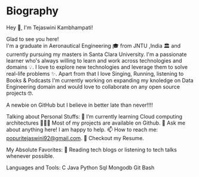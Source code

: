 # Biography
Hey 👋, I'm Tejaswini Kambhampati!

Glad to see you here!   
I'm a graduate in Aeronautical Engineering 🎓 from JNTU ,India 🏛 and currently pursuing my masters in Santa Clara University. 
I'm a passionate learner who's always willing to learn and work across technologies and domains 💡. 
I love to explore new technologies and leverage them to solve real-life problems ✨. 
Apart from that I love Singing, Running, listening to Books & Podcasts
I'm currently working on expanding my knoledge on Data Engineering domain and would love to collaborate on any open source projects 🤓.

A newbie on GitHub but I believe in better late than never!!!! 

Talking about Personal Stuffs:
🚀   I’m currently learning Cloud computing architectures
👨🏻‍💻   Most of my projects are available on Github.
💬   Ask me about anything here! I am happy to help.
📫   How to reach me: popuritejaswini92@gmail.com.
📝   Checkout my Resume.

My Absolute Favorites:
📰   Reading tech blogs or listening to tech talks whenever possible.

Languages and Tools:
C Java Python Sql Mongodb Git Bash

